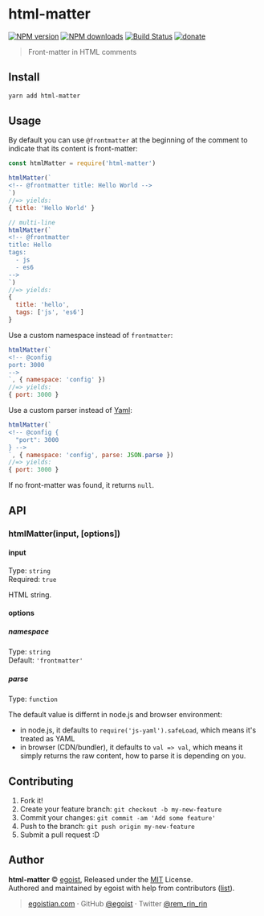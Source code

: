 # html-matter

[![NPM version](https://img.shields.io/npm/v/html-matter.svg?style=flat)](https://npmjs.com/package/html-matter) [![NPM downloads](https://img.shields.io/npm/dm/html-matter.svg?style=flat)](https://npmjs.com/package/html-matter) [![Build Status](https://img.shields.io/circleci/project/egoist/html-matter/master.svg?style=flat)](https://circleci.com/gh/egoist/html-matter) [![donate](https://img.shields.io/badge/$-donate-ff69b4.svg?maxAge=2592000&style=flat)](https://github.com/egoist/donate)

> Front-matter in HTML comments

## Install

```bash
yarn add html-matter
```

## Usage

By default you can use `@frontmatter` at the beginning of the comment to indicate that its content is front-matter:

```js
const htmlMatter = require('html-matter')

htmlMatter(`
<!-- @frontmatter title: Hello World -->
`)
//=> yields:
{ title: 'Hello World' }

// multi-line
htmlMatter(`
<!-- @frontmatter
title: Hello
tags:
  - js
  - es6
-->
`)
//=> yields:
{
  title: 'hello',
  tags: ['js', 'es6']
}
```

Use a custom namespace instead of `frontmatter`:

```js
htmlMatter(`
<!-- @config
port: 3000
-->
`, { namespace: 'config' })
//=> yields:
{ port: 3000 }
```

Use a custom parser instead of [Yaml](https://github.com/nodeca/js-yaml):

```js
htmlMatter(`
<!-- @config {
  "port": 3000
} -->
`, { namespace: 'config', parse: JSON.parse })
//=> yields:
{ port: 3000 }
```

If no front-matter was found, it returns `null`.

## API

### htmlMatter(input, [options])

#### input

Type: `string`<br>
Required: `true`

HTML string.

#### options

##### namespace

Type: `string`<br>
Default: `'frontmatter'`

##### parse

Type: `function`<br>

The default value is differnt in node.js and browser environment:

- in node.js, it defaults to `require('js-yaml').safeLoad`, which means it's treated as YAML
- in browser (CDN/bundler), it defaults to `val => val`, which means it simply returns the raw content, how to parse it is depending on you.

## Contributing

1. Fork it!
2. Create your feature branch: `git checkout -b my-new-feature`
3. Commit your changes: `git commit -am 'Add some feature'`
4. Push to the branch: `git push origin my-new-feature`
5. Submit a pull request :D


## Author

**html-matter** © [egoist](https://github.com/egoist), Released under the [MIT](./LICENSE) License.<br>
Authored and maintained by egoist with help from contributors ([list](https://github.com/egoist/html-matter/contributors)).

> [egoistian.com](https://egoistian.com) · GitHub [@egoist](https://github.com/egoist) · Twitter [@rem_rin_rin](https://twitter.com/rem_rin_rin)
